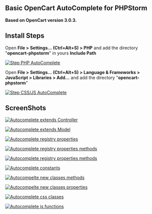 Basic OpenCart AutoComplete for PHPStorm
-
**Based on OpenCart version 3.0.3.**


Install Steps
-
Open **File > Settings... (Ctrl+Alt+S) > PHP** and add the directory "**opencart-phpstorm**" in yours **Include Path**

[![Step PHP AutoComplete](https://drive.google.com/uc?export=view&id=12bs9hBkTVvSE05UurV4hMAUs30kiVRCQ "Step PHP AutoComplete")](https://drive.google.com/uc?export=view&id=12bs9hBkTVvSE05UurV4hMAUs30kiVRCQ "Step PHP AutoComplete")

Open **File > Settings... (Ctrl+Alt+S) > Language & Frameworks > JavaScript > Libraries > Add...** and add the directory "**opencart-phpstorm**"

[![Step CSS/JS AutoComplete](https://drive.google.com/uc?export=view&id=16HKwtvx5aetfqvZkGWojdz01dbiv4fky "Step CSS/JS AutoComplete")](https://drive.google.com/uc?export=view&id=16HKwtvx5aetfqvZkGWojdz01dbiv4fky "Step CSS/JS AutoComplete")

##

ScreenShots
-
[![Autocomplete extends Controller](https://drive.google.com/uc?export=view&id=1jFFQkTSN_wBk4vLr71QmKNPLskUjTA3m "AutoComplete extends class")](https://drive.google.com/uc?export=view&id=1jFFQkTSN_wBk4vLr71QmKNPLskUjTA3m "AutoComplete extends class")

[![Autocomplete extends Model](https://drive.google.com/uc?export=view&id=1uM7U8Sc4dqIChrt6qffnUaJuGRbrpv1c "Autocomplete extends Model")](https://drive.google.com/uc?export=view&id=1uM7U8Sc4dqIChrt6qffnUaJuGRbrpv1c "Autocomplete extends Model")

[![Autocomplete registry properties](https://drive.google.com/uc?export=view&id=17qBBdUB_8TgBfYz9ffQPc1_PSJShT9ag "Autocomplete registry properties")](https://drive.google.com/uc?export=view&id=17qBBdUB_8TgBfYz9ffQPc1_PSJShT9ag "Autocomplete registry properties")

[![Autocomplete registry properties methods](https://drive.google.com/uc?export=view&id=1_68CYtZZyfLhQ1SRmuaYH4X45YEjHVzs "Autocomplete registry properties methods")](https://drive.google.com/uc?export=view&id=1_68CYtZZyfLhQ1SRmuaYH4X45YEjHVzs "Autocomplete registry properties methods")

[![Autocomplete registry properties methods](https://drive.google.com/uc?export=view&id=1xBy06vKD0OpFIax_UtboEMuGlO3PhhPD "Autocomplete registry properties methods")](https://drive.google.com/uc?export=view&id=1xBy06vKD0OpFIax_UtboEMuGlO3PhhPD "Autocomplete registry properties methods")

[![Autocomplete constants](https://drive.google.com/uc?export=view&id=1xkePPJszrHWrm_kP7Rti_AvzwoB5IJvx "Autocomplete constants")](https://drive.google.com/uc?export=view&id=1xkePPJszrHWrm_kP7Rti_AvzwoB5IJvx "Autocomplete constants")

[![Autocompelte new classes methods](https://drive.google.com/uc?export=view&id=1LJIqKcb1ap2o75THOqbFyUp8LZKdjcu- "Autocompelte new classes methods")](https://drive.google.com/uc?export=view&id=1LJIqKcb1ap2o75THOqbFyUp8LZKdjcu- "Autocompelte new classes methods")

[![Autocompelte new classes properties](https://drive.google.com/uc?export=view&id=1KSd8tlDa1EYRl_JvBmjndLtht4SQlg0I "Autocompelte new classes properties")](https://drive.google.com/uc?export=view&id=1KSd8tlDa1EYRl_JvBmjndLtht4SQlg0I "Autocompelte new classes properties")

[![Autocomplete css classes](https://drive.google.com/uc?export=view&id=1IpQ39yYJQAwmOUQ7cEDAYIuuhbLMFEsF "Autocomplete css classes")](https://drive.google.com/uc?export=view&id=1IpQ39yYJQAwmOUQ7cEDAYIuuhbLMFEsF "Autocomplete css classes")

[![Autocomplete js functions](https://drive.google.com/uc?export=view&id=1bUthuQ_neUBB8DiV3Qm35dwS2wP6dbBB "Autocomplete js functions")](https://drive.google.com/uc?export=view&id=1bUthuQ_neUBB8DiV3Qm35dwS2wP6dbBB "Autocomplete js functions")
